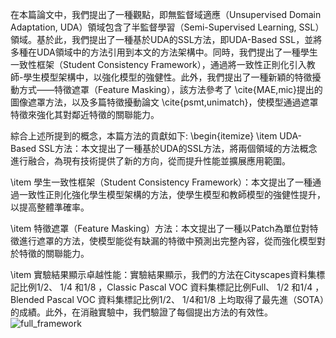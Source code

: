 在本篇論文中，我們提出了一種觀點，即無監督域適應（Unsupervised Domain Adaptation, UDA）領域包含了半監督學習（Semi-Supervised Learning, SSL）領域。基於此，我們提出了一種基於UDA的SSL方法，即UDA-Based SSL，並將多種在UDA領域中的方法引用到本文的方法架構中。同時，我們提出了一種學生一致性框架（Student Consistency Framework），通過將一致性正則化引入教師-學生模型架構中，以強化模型的強健性。此外，我們提出了一種新穎的特徵擾動方式——特徵遮罩（Feature Masking），該方法參考了 \cite{MAE,mic}提出的圖像遮罩方法，以及多篇特徵擾動論文 \cite{psmt,unimatch}，使模型通過遮罩特徵來強化其對鄰近特徵的關聯能力。

綜合上述所提到的概念，本篇方法的貢獻如下:
\begin{itemize}
\item UDA-Based SSL方法：本文提出了一種基於UDA的SSL方法，將兩個領域的方法概念進行融合，為現有技術提供了新的方向，從而提升性能並擴展應用範圍。

\item 學生一致性框架（Student Consistency Framework）：本文提出了一種通過一致性正則化強化學生模型架構的方法，使學生模型和教師模型的強健性提升，以提高整體準確率。

\item 特徵遮罩（Feature Masking）方法：本文提出了一種以Patch為單位對特徵進行遮罩的方法，使模型能從有缺漏的特徵中預測出完整內容，從而強化模型對於特徵的關聯能力。

\item 實驗結果顯示卓越性能：實驗結果顯示，我們的方法在Cityscapes資料集標記比例1/2、 1/4 和1/8 ，Classic Pascal VOC 資料集標記比例Full、 1/2 和1/4 ，Blended Pascal VOC 資料集標記比例1/2、 1/4和1/8 上均取得了最先進（SOTA）的成績。此外，在消融實驗中，我們驗證了每個提出方法的有效性。
![full_framework](https://github.com/user-attachments/assets/39222f65-fd8b-477f-9c5e-6a953372cc35)
